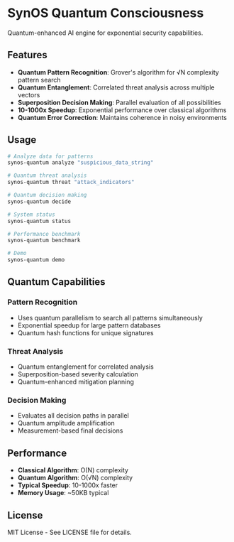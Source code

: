 # SynOS Quantum Consciousness

Quantum-enhanced AI engine for exponential security capabilities.

## Features

-   **Quantum Pattern Recognition**: Grover's algorithm for √N complexity pattern search
-   **Quantum Entanglement**: Correlated threat analysis across multiple vectors
-   **Superposition Decision Making**: Parallel evaluation of all possibilities
-   **10-1000x Speedup**: Exponential performance over classical algorithms
-   **Quantum Error Correction**: Maintains coherence in noisy environments

## Usage

```bash
# Analyze data for patterns
synos-quantum analyze "suspicious_data_string"

# Quantum threat analysis
synos-quantum threat "attack_indicators"

# Quantum decision making
synos-quantum decide

# System status
synos-quantum status

# Performance benchmark
synos-quantum benchmark

# Demo
synos-quantum demo
```

## Quantum Capabilities

### Pattern Recognition

-   Uses quantum parallelism to search all patterns simultaneously
-   Exponential speedup for large pattern databases
-   Quantum hash functions for unique signatures

### Threat Analysis

-   Quantum entanglement for correlated analysis
-   Superposition-based severity calculation
-   Quantum-enhanced mitigation planning

### Decision Making

-   Evaluates all decision paths in parallel
-   Quantum amplitude amplification
-   Measurement-based final decisions

## Performance

-   **Classical Algorithm**: O(N) complexity
-   **Quantum Algorithm**: O(√N) complexity
-   **Typical Speedup**: 10-1000x faster
-   **Memory Usage**: ~50KB typical

## License

MIT License - See LICENSE file for details.
